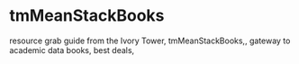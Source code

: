 # tmMeanStackBooks
resource grab guide from the Ivory Tower, tmMeanStackBooks,, gateway to academic data books, best deals, 
